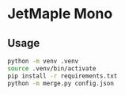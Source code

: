 # JetMaple Mono

## Usage

```bash
python -m venv .venv
source .venv/bin/activate
pip install -r requirements.txt
python -m merge.py config.json
```
